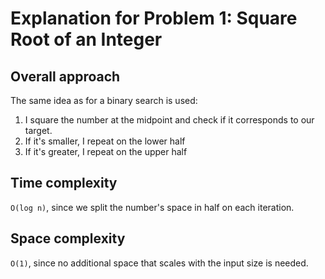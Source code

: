 # Explanation for Problem 1: Square Root of an Integer

## Overall approach
The same idea as for a binary search is used:
1. I square the number at the midpoint and check if it corresponds to our target.
2. If it's smaller, I repeat on the lower half
3. If it's greater, I repeat on the upper half

## Time complexity
`O(log n)`, since we split the number's space in half on each iteration.

## Space complexity
`O(1)`, since no additional space that scales with the input size is needed.